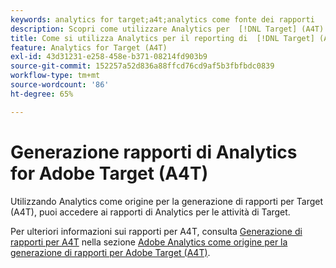 ```yaml
---
keywords: analytics for target;a4t;analytics come fonte dei rapporti
description: Scopri come utilizzare Analytics per  [!DNL Target] (A4T). L'integrazione A4T ti consente di accedere a solidi rapporti di Adobe Analytics per le tue attività Adobe [!DNL Target] .
title: Come si utilizza Analytics per il reporting di  [!DNL Target] (A4T)?
feature: Analytics for Target (A4T)
exl-id: 43d31231-e258-458e-b371-08214fd903b9
source-git-commit: 152257a52d836a88ffcd76cd9af5b3fbfbdc0839
workflow-type: tm+mt
source-wordcount: '86'
ht-degree: 65%

---
```


# Generazione rapporti di Analytics for Adobe Target (A4T)

Utilizzando Analytics come origine per la generazione di rapporti per Target (A4T), puoi accedere ai rapporti di Analytics per le attività di Target.

Per ulteriori informazioni sui rapporti per A4T, consulta [Generazione di rapporti per A4T](/help/main/c-integrating-target-with-mac/a4t/reporting.md#concept_716AF8D545AD404EAAEE99A6DB7B9483) nella sezione [Adobe Analytics come origine per la generazione di rapporti per Adobe Target (A4T)](/help/main/c-integrating-target-with-mac/a4t/a4t.md#concept_7540C8C04259434AB6EE33B09F47A1DE).
